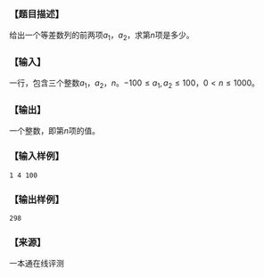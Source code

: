 ### 【题目描述】

给出一个等差数列的前两项$a_1，a_2$，求第$n$项是多少。

### 【输入】

一行，包含三个整数$a_1，a_2，n$。$-100 ≤ a_1,a_2 ≤ 100，0 < n ≤ 1000$。

### 【输出】

一个整数，即第$n$项的值。

### 【输入样例】

```
1 4 100
```

### 【输出样例】

```
298
```


### 【来源】

 一本通在线评测 
